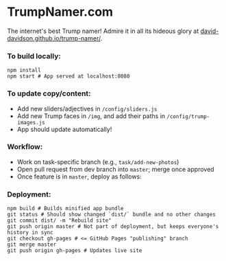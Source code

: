 # TrumpNamer.com
The internet's best Trump namer! Admire it in all its hideous glory at [david-davidson.github.io/trump-namer/](https://david-davidson.github.io/trump-namer/).

### To build locally:
```
npm install
npm start # App served at localhost:8080
```

### To update copy/content:
* Add new sliders/adjectives in `/config/sliders.js`
* Add new Trump faces in `/img`, and add their paths in `/config/trump-images.js`
* App should update automatically!

### Workflow:
* Work on task-specific branch (e.g., `task/add-new-photos`)
* Open pull request from dev branch into `master`; merge once approved
* Once feature is in `master`, deploy as follows:

### Deployment:
```
npm build # Builds minified app bundle
git status # Should show changed `dist/` bundle and no other changes
git commit dist/ -m "Rebuild site"
git push origin master # Not part of deployment, but keeps everyone's history in sync
git checkout gh-pages # <= GitHub Pages "publishing" branch
git merge master
git push origin gh-pages # Updates live site
```
